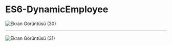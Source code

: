 # ES6-DynamicEmployee
![Ekran Görüntüsü (30)](https://user-images.githubusercontent.com/70032538/121947151-63ce0c80-cd5e-11eb-8b15-6283d16589dd.png)

<hr>

![Ekran Görüntüsü (31)](https://user-images.githubusercontent.com/70032538/121947185-6fb9ce80-cd5e-11eb-944d-8084d07ec092.png)
